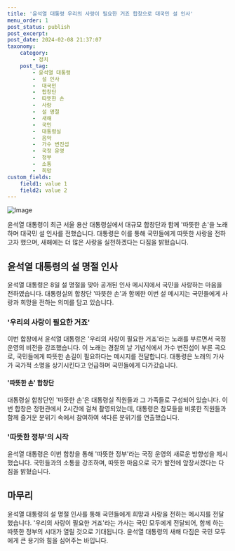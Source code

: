 ```yaml
---
title: '윤석열 대통령 우리의 사랑이 필요한 거죠 합창으로 대국민 설 인사'
menu_order: 1
post_status: publish
post_excerpt: 
post_date: 2024-02-08 21:37:07
taxonomy:
    category:
        - 정치
    post_tag:
        - 윤석열 대통령
        -  설 인사
        -  대국민
        -  합창단
        -  따뜻한 손
        -  사랑
        -  설 명절
        -  새해
        -  국민
        -  대통령실
        -  음악
        -  가수 변진섭
        -  국정 운영
        -  정부
        -  소통
        -  희망
custom_fields:
    field1: value 1
    field2: value 2
---
```


![Image](https://imgnews.pstatic.net/image/011/2024/02/08/0004297908_001_20240208174001025.jpg?type=w647)

윤석열 대통령이 최근 서울 용산 대통령실에서 대규모 합창단과 함께 '따뜻한 손'을 노래하며 대국민 설 인사를 전했습니다. 대통령은 이를 통해 국민들에게 따뜻한 사랑을 전하고자 했으며, 새해에는 더 많은 사랑을 실천하겠다는 다짐을 밝혔습니다.
## 윤석열 대통령의 설 명절 인사
윤석열 대통령은 8일 설 명절을 맞아 공개된 인사 메시지에서 국민을 사랑하는 마음을 전하였습니다. 대통령실의 합창단 '따뜻한 손'과 함께한 이번 설 메시지는 국민들에게 사랑과 희망을 전하는 의미를 담고 있습니다. 
### '우리의 사랑이 필요한 거죠'
이번 합창에서 윤석열 대통령은 '우리의 사랑이 필요한 거죠'라는 노래를 부르면서 국정 운영의 비전을 강조했습니다. 이 노래는 경찰의 날 기념식에서 가수 변진섭이 부른 곡으로, 국민들에게 따뜻한 손길이 필요하다는 메시지를 전달합니다. 대통령은 노래의 가사가 국가적 소명을 상기시킨다고 언급하며 국민들에게 다가갔습니다.
#### '따뜻한 손' 합창단
대통령실 합창단인 '따뜻한 손'은 대통령실 직원들과 그 가족들로 구성되어 있습니다. 이번 합창은 정현관에서 2시간에 걸쳐 촬영되었는데, 대통령은 참모들을 비롯한 직원들과 함께 즐거운 분위기 속에서 참여하여 색다른 분위기를 연출했습니다.
### '따뜻한 정부'의 시작
윤석열 대통령은 이번 합창을 통해 '따뜻한 정부'라는 국정 운영의 새로운 방향성을 제시했습니다. 국민들과의 소통을 강조하며, 따뜻한 마음으로 국가 발전에 앞장서겠다는 다짐을 밝혔습니다.
## 마무리
윤석열 대통령의 설 명절 인사를 통해 국민들에게 희망과 사랑을 전하는 메시지를 전달했습니다. '우리의 사랑이 필요한 거죠'라는 가사는 국민 모두에게 전달되어, 함께 하는 따뜻한 정부의 시대가 열릴 것으로 기대됩니다. 윤석열 대통령의 새해 다짐은 국민 모두에게 큰 용기와 힘을 심어주는 바입니다.
